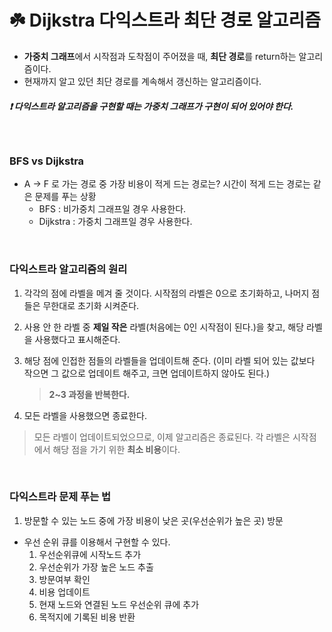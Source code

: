 # ☘️ Dijkstra 다익스트라 최단 경로 알고리즘

- **가중치 그래프**에서 시작점과 도착점이 주어졌을 때, **최단 경로**를 return하는 알고리즘이다.
- 현재까지 알고 있던 최단 경로를 계속해서 갱신하는 알고리즘이다.

##### ❗️ 다익스트라 알고리즘을 구현할 때는 **가중치** 그래프가 구현이 되어 있어야 한다.

</br>

### BFS vs Dijkstra

- A -> F 로 가는 경로 중 가장 비용이 적게 드는 경로는? 시간이 적게 드는 경로는 같은 문제를 푸는 상황
  - BFS : 비가중치 그래프일 경우 사용한다.
  - Dijkstra : 가중치 그래프일 경우 사용한다.

</br>

### 다익스트라 알고리즘의 원리

1. 각각의 점에 라벨을 메겨 줄 것이다. 시작점의 라벨은 0으로 초기화하고, 나머지 점들은 무한대로 초기화 시켜준다.
2. 사용 안 한 라벨 중 **제일 작은** 라벨(처음에는 0인 시작점이 된다.)을 찾고, 해당 라벨을 사용했다고 표시해준다.
3. 해당 점에 인접한 점들의 라벨들을 업데이트해 준다. (이미 라벨 되어 있는 값보다 작으면 그 값으로 업데이트 해주고, 크면 업데이트하지 않아도 된다.)

   > **2~3 과정을 반복한다.**

4. 모든 라벨을 사용했으면 종료한다.

> 모든 라벨이 업데이트되었으므로, 이제 알고리즘은 종료된다. 각 라벨은 시작점에서 해당 점을 가기 위한 **최소 비용**이다.

</br>

### 다익스트라 문제 푸는 법

1. 방문할 수 있는 노드 중에 가장 비용이 낮은 곳(우선순위가 높은 곳) 방문

- 우선 순위 큐를 이용해서 구현할 수 있다.
  1. 우선순위큐에 시작노드 추가
  2. 우선순위가 가장 높은 노드 추출
  3. 방문여부 확인
  4. 비용 업데이트
  5. 현재 노드와 연결된 노드 우선순위 큐에 추가
  6. 목적지에 기록된 비용 반환

